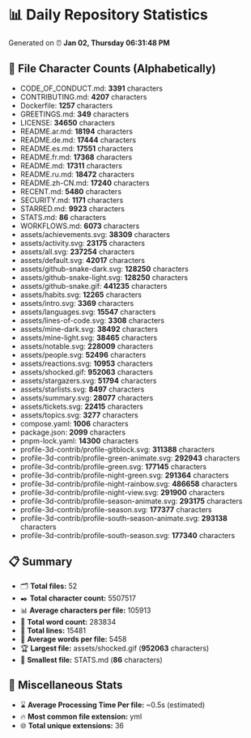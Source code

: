 # 📊 Daily Repository Statistics
Generated on ⏰ **Jan 02, Thursday 06:31:48 PM**

## 📂 File Character Counts (Alphabetically)
- CODE_OF_CONDUCT.md: **3391** characters
- CONTRIBUTING.md: **4207** characters
- Dockerfile: **1257** characters
- GREETINGS.md: **349** characters
- LICENSE: **34650** characters
- README.ar.md: **18194** characters
- README.de.md: **17444** characters
- README.es.md: **17551** characters
- README.fr.md: **17368** characters
- README.md: **17311** characters
- README.ru.md: **18472** characters
- README.zh-CN.md: **17240** characters
- RECENT.md: **5480** characters
- SECURITY.md: **1171** characters
- STARRED.md: **9923** characters
- STATS.md: **86** characters
- WORKFLOWS.md: **6073** characters
- assets/achievements.svg: **38309** characters
- assets/activity.svg: **23175** characters
- assets/all.svg: **237254** characters
- assets/default.svg: **42017** characters
- assets/github-snake-dark.svg: **128250** characters
- assets/github-snake-light.svg: **128250** characters
- assets/github-snake.gif: **441235** characters
- assets/habits.svg: **12265** characters
- assets/intro.svg: **3369** characters
- assets/languages.svg: **15547** characters
- assets/lines-of-code.svg: **3308** characters
- assets/mine-dark.svg: **38492** characters
- assets/mine-light.svg: **38465** characters
- assets/notable.svg: **228009** characters
- assets/people.svg: **52496** characters
- assets/reactions.svg: **10953** characters
- assets/shocked.gif: **952063** characters
- assets/stargazers.svg: **51794** characters
- assets/starlists.svg: **8497** characters
- assets/summary.svg: **28077** characters
- assets/tickets.svg: **22415** characters
- assets/topics.svg: **3277** characters
- compose.yaml: **1006** characters
- package.json: **2099** characters
- pnpm-lock.yaml: **14300** characters
- profile-3d-contrib/profile-gitblock.svg: **311388** characters
- profile-3d-contrib/profile-green-animate.svg: **292943** characters
- profile-3d-contrib/profile-green.svg: **177145** characters
- profile-3d-contrib/profile-night-green.svg: **291364** characters
- profile-3d-contrib/profile-night-rainbow.svg: **486658** characters
- profile-3d-contrib/profile-night-view.svg: **291900** characters
- profile-3d-contrib/profile-season-animate.svg: **293175** characters
- profile-3d-contrib/profile-season.svg: **177377** characters
- profile-3d-contrib/profile-south-season-animate.svg: **293138** characters
- profile-3d-contrib/profile-south-season.svg: **177340** characters

## 📋 Summary
- 🗂️ **Total files:** 52
- ✒️ **Total character count:** 5507517
- 📊 **Average characters per file:** 105913
- 📝 **Total word count:** 283834
- 🧾 **Total lines:** 15481
- 📐 **Average words per file:** 5458
- 🏆 **Largest file:** assets/shocked.gif (**952063** characters)
- 🥉 **Smallest file:** STATS.md (**86** characters)

## 🌟 Miscellaneous Stats
- ⌛ **Average Processing Time Per file:** ~0.5s (estimated)
- 🔥 **Most common file extension:** yml
- 🌐 **Total unique extensions:** 36
